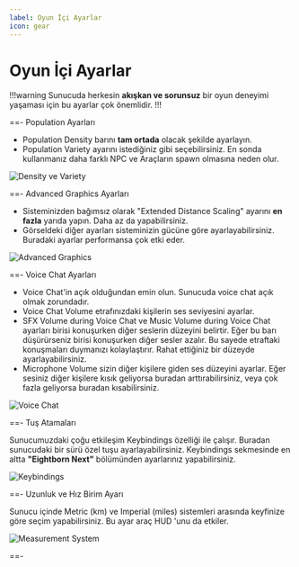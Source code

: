 ```yaml
---
label: Oyun İçi Ayarlar
icon: gear
---
```


# Oyun İçi Ayarlar

!!!warning
Sunucuda herkesin **akışkan ve sorunsuz** bir oyun deneyimi yaşaması için bu ayarlar çok önemlidir.
!!!

==- Population Ayarları

- Population Density barını **tam ortada** olacak şekilde ayarlayın.
- Population Variety ayarını istediğiniz gibi seçebilirsiniz. En sonda kullanmanız daha farklı NPC ve Araçların spawn olmasına neden olur.

![Density ve Variety](https://cdn.eightbornv.com/2025/05/11/18-56-38_3087686566.jpg)

==- Advanced Graphics Ayarları

- Sisteminizden bağımsız olarak "Extended Distance Scaling" ayarını **en fazla** yarıda yapın. Daha az da yapabilirsiniz.
- Görseldeki diğer ayarları sisteminizin gücüne göre ayarlayabilirsiniz. Buradaki ayarlar performansa çok etki eder.

![Advanced Graphics](https://cdn.eightbornv.com/2025/05/11/19-04-54_5805908771.jpg)

==- Voice Chat Ayarları

- Voice Chat'in açık olduğundan emin olun. Sunucuda voice chat açık olmak zorundadır.
- Voice Chat Volume etrafınızdaki kişilerin ses seviyesini ayarlar.
- SFX Volume during Voice Chat ve Music Volume during Voice Chat ayarları birisi konuşurken diğer seslerin düzeyini belirtir. Eğer bu barı düşürürseniz birisi konuşurken diğer sesler azalır. Bu sayede etraftaki konuşmaları duymanızı kolaylaştırır. Rahat ettiğiniz bir düzeyde ayarlayabilirsiniz.
- Microphone Volume sizin diğer kişilere giden ses düzeyini ayarlar. Eğer sesiniz diğer kişilere kısık geliyorsa buradan arttırabilirsiniz, veya çok fazla geliyorsa buradan kısabilirsiniz.

![Voice Chat](https://cdn.eightbornv.com/2025/05/11/19-08-12_8521424107.jpg)

==- Tuş Atamaları

Sunucumuzdaki çoğu etkileşim Keybindings özelliği ile çalışır. Buradan sunucudaki bir sürü özel tuşu ayarlayabilirsiniz. Keybindings sekmesinde en altta **"Eightborn Next"** bölümünden ayarlarınız yapabilirsiniz.

![Keybindings](https://cdn.eightbornv.com/2025/05/11/19-12-42_7753889052.jpg)

==- Uzunluk ve Hız Birim Ayarı

Sunucu içinde Metric (km) ve Imperial (miles) sistemleri arasında keyfinize göre seçim yapabilirsiniz. Bu ayar araç HUD 'unu da etkiler.

![Measurement System](https://cdn.eightbornv.com/2025/05/11/19-15-43_1257576216.jpg)

==-

